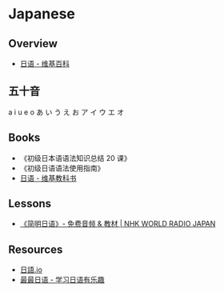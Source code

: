 # Japanese

## Overview

- [日语 - 维基百科](https://zh.wikipedia.org/wiki/%E6%97%A5%E8%AF%AD)

## 五十音

a  i  u e o
あ い う え お
ア イ ウ エ オ

## Books

- 《初级日本语语法知识总结 20 课》
- 《初级日语语法使用指南》
- [日语 - 维基教科书](https://zh.wikibooks.org/wiki/%E6%97%A5%E8%AF%AD)

## Lessons

- [《简明日语》- 免费音频 & 教材 | NHK WORLD RADIO JAPAN](https://www.nhk.or.jp/lesson/chinese/)

## Resources

- [日語.io](https://riyu.io/)
- [最最日语 - 学习日语有乐趣](http://www.xuewujing.com/)
